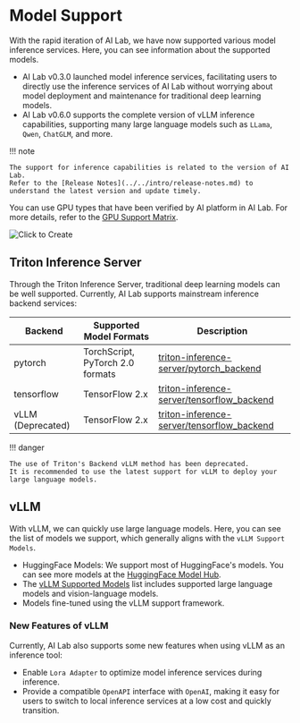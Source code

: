 # Model Support

With the rapid iteration of AI Lab, we have now supported various model inference services.
Here, you can see information about the supported models.

- AI Lab v0.3.0 launched model inference services, facilitating users to directly use
  the inference services of AI Lab without worrying about model deployment and maintenance
  for traditional deep learning models.
- AI Lab v0.6.0 supports the complete version of vLLM inference capabilities,
  supporting many large language models such as `LLama`, `Qwen`, `ChatGLM`, and more.

!!! note

    The support for inference capabilities is related to the version of AI Lab.
    Refer to the [Release Notes](../../intro/release-notes.md) to understand the latest version and update timely.

You can use GPU types that have been verified by AI platform in AI Lab.
For more details, refer to the [GPU Support Matrix](../../../kpanda/gpu/gpu_matrix.md).

![Click to Create](../../images/inference-interface.png)

## Triton Inference Server

Through the Triton Inference Server, traditional deep learning models can be well supported.
Currently, AI Lab supports mainstream inference backend services:

| Backend | Supported Model Formats | Description |
| ------- | ----------------------- | ----------- |
| pytorch | TorchScript, PyTorch 2.0 formats | [triton-inference-server/pytorch_backend](https://github.com/triton-inference-server/pytorch_backend) |
| tensorflow | TensorFlow 2.x | [triton-inference-server/tensorflow_backend](https://github.com/triton-inference-server/tensorflow_backend) |
| vLLM (Deprecated) | TensorFlow 2.x | [triton-inference-server/tensorflow_backend](https://github.com/triton-inference-server/tensorflow_backend) |

!!! danger

    The use of Triton's Backend vLLM method has been deprecated.
    It is recommended to use the latest support for vLLM to deploy your large language models.

## vLLM

With vLLM, we can quickly use large language models. Here,
you can see the list of models we support, which generally aligns with the `vLLM Support Models`.

- HuggingFace Models: We support most of HuggingFace's models. You can see more models at the
  [HuggingFace Model Hub](https://huggingface.co/models).
- The [vLLM Supported Models](https://docs.vllm.ai/en/stable/models/supported_models.html)
  list includes supported large language models and vision-language models.
- Models fine-tuned using the vLLM support framework.

### New Features of vLLM

Currently, AI Lab also supports some new features when using vLLM as an inference tool:

- Enable `Lora Adapter` to optimize model inference services during inference.
- Provide a compatible `OpenAPI` interface with `OpenAI`, making it easy for users
  to switch to local inference services at a low cost and quickly transition.
